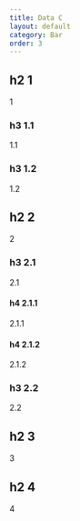 ```yaml
---
title: Data C
layout: default
category: Bar
order: 3
---
```


## h2 1
1

### h3 1.1
1.1

### h3 1.2
1.2


## h2 2
2

### h3 2.1
2.1

#### h4 2.1.1
2.1.1

#### h4 2.1.2
2.1.2

### h3 2.2
2.2


## h2 3
3

## h2 4
4
